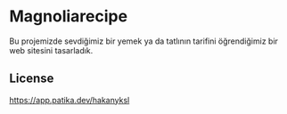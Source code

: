 # Magnoliarecipe
Bu projemizde sevdiğimiz bir yemek ya da tatlının tarifini öğrendiğimiz bir web sitesini tasarladık.
## License 
https://app.patika.dev/hakanyksl
